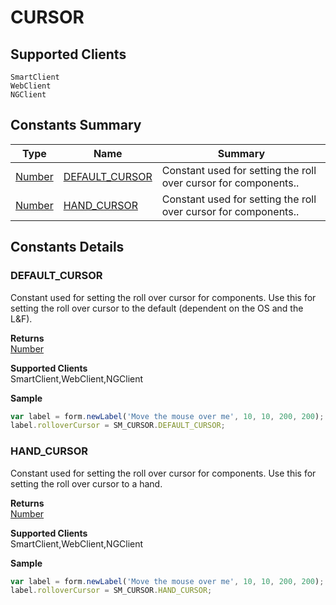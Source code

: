 #  CURSOR

## **Supported Clients**

    SmartClient
    WebClient
    NGClient

## Constants Summary

| Type                                                  | Name                                          | Summary                                                          |
| ----------------------------------------------------- | --------------------------------------------- | ---------------------------------------------------------------- |
| [Number](../JSLib/Number.md) | [DEFAULT_CURSOR](CURSOR.md#DEFAULT_CURSOR)                   | Constant used for setting the roll over cursor for components..                                    |
| [Number](../JSLib/Number.md) | [HAND_CURSOR](CURSOR.md#HAND_CURSOR)                   | Constant used for setting the roll over cursor for components..                                    |

## Constants Details

### DEFAULT_CURSOR

Constant used for setting the roll over cursor for components.
Use this for setting the roll over cursor to the default (dependent
on the OS and the L&F).

**Returns**\
[Number](../JSLib/Number.md) 

**Supported Clients**\
SmartClient,WebClient,NGClient

**Sample**

```javascript
var label = form.newLabel('Move the mouse over me', 10, 10, 200, 200);
label.rolloverCursor = SM_CURSOR.DEFAULT_CURSOR;
```
### HAND_CURSOR

Constant used for setting the roll over cursor for components.
Use this for setting the roll over cursor to a hand.

**Returns**\
[Number](../JSLib/Number.md) 

**Supported Clients**\
SmartClient,WebClient,NGClient

**Sample**

```javascript
var label = form.newLabel('Move the mouse over me', 10, 10, 200, 200);
label.rolloverCursor = SM_CURSOR.HAND_CURSOR;
```

